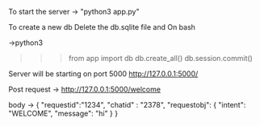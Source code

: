 To start the server ->
"python3 app.py"

To create a new db
Delete the db.sqlite file and 
On bash

->python3
>>> from app import db
>>> db.create_all()
>>> db.session.commit()



Server will be starting on port 5000
http://127.0.0.1:5000/

Post request -> http://127.0.0.1:5000/welcome

body ->
{
    "requestid":"1234",
    "chatid" : "2378",
    "requestobj": {
        "intent": "WELCOME", 
		"message": "hi"
    }
}